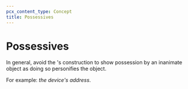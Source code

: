 ```yaml
---
pcx_content_type: Concept
title: Possessives
---
```


# Possessives

In general, avoid the 's construction to show possession by an inanimate object as doing so personifies the object. 

For example: *the device's address*.
